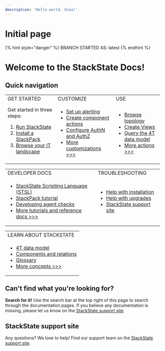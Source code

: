 ```yaml
---
description: 'Hello world, Gina!'
---
```


# Initial page





{% hint style="danger" %}
BRANCH STARTED AS: latest
{% endhint %}

# Welcome to the StackState Docs!

## Quick navigation

<table>
  <tbody>
    <tr>
      <td>GET STARTED</td>
      <td>CUSTOMIZE</td>
      <td>USE</td>
    </tr>
    <tr>
    <td>
    Get started in three steps:
      <ol>
        <li /><a href="setup/installation/">Run StackState</a>
        <li /><a href="integrations/">Install a StackPack</a>
        <li /><a href="use/perspectives/topology-perspective">Browse your IT landscape</a>
      </ol>
    </td>
    <td>
      <ul>
        <li /><a href="use/alerting.md">Set up alerting</a>
        <li /><a href="configure/component_actions.md">Create component actions</a>
        <li /><a href="configure/how_to_set_up_roles.md">Configure AuthN and AuthZ</a>
        <li /><a href="configure/">More customizations >>></a>
      </ul>
    </td>
    <td>
      <ul>
        <li /><a href="use/perspectives/topology-perspective">Browse topology</a>
        <li /><a href="use/views.md">Create Views</a>
        <li /><a href="use/queries.md">Query the 4T data model</a>
        <li /><a href="use/">More actions >>></a>
      </ul>
    </td>
    </tr>
    </tbody>
  </table>

  <table>
    <tbody>
      <tr>
        <td>DEVELOPER DOCS</td>
        <td>TROUBLESHOOTING</td>
      </tr>
      <tr>
        <td>
          <ul>
            <li /><a href="develop/scripting/">StackState Scripting Language (STSL)</a>
            <li /><a href="develop/tutorials/basic_stackpack_tutorial.md">StackPack tutorial</a>
            <li /><a href="develop/agent_check/checks_in_agent_v2.md">Developing agent checks</a>
            <li /><a href="develop/">More tutorials and reference docs >>></a>
          </ul>
        </td>
        <td>
          <ul>
            <li /><a href="setup/installation/troubleshooting.md">Help with installation</a>
            <li /><a href="setup/upgrading.md">Help with upgrades</a>
            <li /><a href="https://support.stackstate.com/">StackState support site</a><br />
          </ul>
        </td>
      </tr>
    </tbody>
  </table>

  <table>
    <tbody>
      <tr>
        <td>LEARN ABOUT STACKSTATE</td>
      </tr>
      <tr>
        <td>
          <ul>
            <li /><a href="concepts/4t_data_model.md">4T data model</a>
            <li /><a href="concepts/components_and_relations.md">Components and relations</a>
            <li /><a href="concepts/glossary.md">Glossary</a>
            <li /><a href="concepts/">More concepts >>></a>
          </ul>
        </td>
      </tr>
    </tbody>
  </table>

## Can't find what you're looking for?

**Search for it!** Use the search bar at the top right of this page to search through the documentation pages. If you believe any documentation is missing, please let us know on the [StackState support site](https://support.stackstate.com/).

## StackState support site

Any questions? We love to help!
Find our support team on the [StackState support site](https://support.stackstate.com/).
